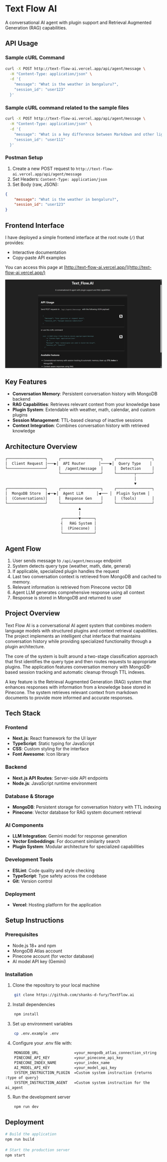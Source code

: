 # Text Flow AI

A conversational AI agent with plugin support and Retrieval Augmented Generation (RAG) capabilities.

## API Usage

### Sample cURL Command

```bash
curl -X POST http://text-flow-ai.vercel.app/api/agent/message \
  -H "Content-Type: application/json" \
  -d '{
    "message": "What is the weather in bengaluru?",
    "session_id": "user123"
  }'
```

### Sample cURL command related to the sample files

```bash
curl -X POST http://text-flow-ai.vercel.app/api/agent/message \
  -H "Content-Type: application/json" \
  -d '{
    "message": "What is a key difference between Markdown and other lightweight markup languages?",
    "session_id": "user111"
  }'
```

### Postman Setup

1. Create a new POST request to `http://text-flow-ai.vercel.app/api/agent/message`
2. Set Headers: `Content-Type: application/json`
3. Set Body (raw, JSON):

```json
{
	"message": "What is the weather in bengaluru?",
	"session_id": "user123"
}
```

## Frontend Interface

I have deployed a simple frontend interface at the root route (`/`) that provides:

- Interactive documentation
- Copy-paste API examples

You can access this page at [http://text-flow-ai.vercel.app/](http://text-flow-ai.vercel.app/)

![Text Flow AI Frontend](./public/text-flow-frontend.png)

## Key Features

- **Conversation Memory**: Persistent conversation history with MongoDB backend
- **RAG Capabilities**: Retrieves relevant context from your knowledge base
- **Plugin System**: Extendable with weather, math, calendar, and custom plugins
- **Session Management**: TTL-based cleanup of inactive sessions
- **Context Integration**: Combines conversation history with retrieved knowledge

## Architecture Overview

```
┌─────────────────┐     ┌──────────────────┐     ┌────────────────┐
│  Client Request │───▶│  API Router      │────▶│  Query Type    │
└─────────────────┘     │  /agent/message  │     │  Detection     │
                        └──────────────────┘     └────────┬───────┘
                                                          │
                                                          ▼
┌─────────────────┐     ┌──────────────────┐     ┌────────────────┐
│  MongoDB Store  │◀──▶│  Agent LLM      │◀─── │  Plugin System │
│  (Conversations)│     │  Response Gen    │     │  (Tools)       │
└─────────────────┘     └──────────────────┘     └────────────────┘
                                 ▲
                                 │
                         ┌───────▼──────┐
                         ┤   RAG System │
                         │  (Pinecone)  │
                         └──────────────┘
```

## Agent Flow

1. User sends message to `/api/agent/message` endpoint
2. System detects query type (weather, math, date, general)
3. If applicable, specialized plugin handles the request
4. Last two conversation context is retrieved from MongoDB and cached to memory.
5. Relevant information is retrieved from Pinecone vector DB
6. Agent LLM generates comprehensive response using all context
7. Response is stored in MongoDB and returned to user

## Project Overview

Text Flow AI is a conversational AI agent system that combines modern language models with structured plugins and context retrieval capabilities. The project implements an intelligent chat interface that maintains conversation history while providing specialized functionality through a plugin architecture.

The core of the system is built around a two-stage classification approach that first identifies the query type and then routes requests to appropriate plugins. The application features conversation memory with MongoDB-based session tracking and automatic cleanup through TTL indexes.

A key feature is the Retrieval Augmented Generation (RAG) system that enhances responses with information from a knowledge base stored in Pinecone. The system retrieves relevant context from markdown documents to provide more informed and accurate responses.

## Tech Stack

### Frontend

- **Next.js**: React framework for the UI layer
- **TypeScript**: Static typing for JavaScript
- **CSS**: Custom styling for the interface
- **Font Awesome**: Icon library

### Backend

- **Next.js API Routes**: Server-side API endpoints
- **Node.js**: JavaScript runtime environment

### Database & Storage

- **MongoDB**: Persistent storage for conversation history with TTL indexing
- **Pinecone**: Vector database for RAG system document retrieval

### AI Components

- **LLM Integration**: Gemini model for response generation
- **Vector Embeddings**: For document similarity search
- **Plugin System**: Modular architecture for specialized capabilities

### Development Tools

- **ESLint**: Code quality and style checking
- **TypeScript**: Type safety across the codebase
- **Git**: Version control

### Deployment

- **Vercel**: Hosting platform for the application

## Setup Instructions

### Prerequisites

- Node.js 18+ and npm
- MongoDB Atlas account
- Pinecone account (for vector database)
- AI model API key (Gemini)

### Installation

1. Clone the repository to your local machine

```bash
    git clone https://github.com/shanks-d-fury/TextFlow.ai
```

2. Install dependencies

```bash
    npm install
```

3. Set up environment variables

```bash
    cp .env.example .env
```

4. Configure your .env file with:

```
    MONGODB_URL                =your_mongodb_atlas_connection_string
    PINECONE_API_KEY           =your_pinecone_api_key
    PINECONE_INDEX_NAME        =your_index_name
    AI_MODEL_API_KEY           =your_model_api_key
    SYSTEM_INSTRUCTION_PLUGIN  =Custom system instruction {returns :type of query}
    SYSTEM_INSTRUCTION_AGENT   =Custom system instruction for the ai_agent
```

5. Run the development server

```bash
    npm run dev
```

## Deployment

```bash
# Build the application
npm run build

# Start the production server
npm start
```
